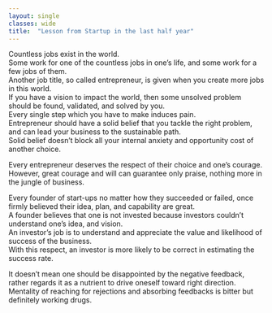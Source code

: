 ```yaml
---
layout: single
classes: wide
title:  "Lesson from Startup in the last half year"
---
```


Countless jobs exist in the world. <br> Some work for one of the countless jobs in one’s life, and some work for a few jobs of them. <br>
Another job title, so called entrepreneur, is given when you create more jobs in this world. <br>
If you have a vision to impact the world, then some unsolved problem should be found, validated, and solved by you. <br>
Every single step which you have to make induces pain. <br>
Entrepreneur should have a solid belief that you tackle the right problem, and can lead your business to the sustainable path. <br>
Solid belief doesn’t block all your internal anxiety and opportunity cost of another choice.  <br>

Every entrepreneur deserves the respect of their choice and one’s courage. <br>
However, great courage and will can guarantee only praise, nothing more in the jungle of business. <br>

Every founder of start-ups no matter how they succeeded or failed, once firmly believed their idea, plan, and capability are great. <br>
A founder believes that one is not invested because investors couldn’t understand one’s idea, and vision. <br>
An investor’s job is to understand and appreciate the value and likelihood of success of the business. <br>
With this respect, an investor is more likely to be correct in estimating the success rate. <br>

It doesn’t mean one should be disappointed by the negative feedback, rather regards it as a nutrient to drive oneself toward right direction. <br>
Mentality of reaching for rejections and absorbing feedbacks is bitter but definitely working drugs.

